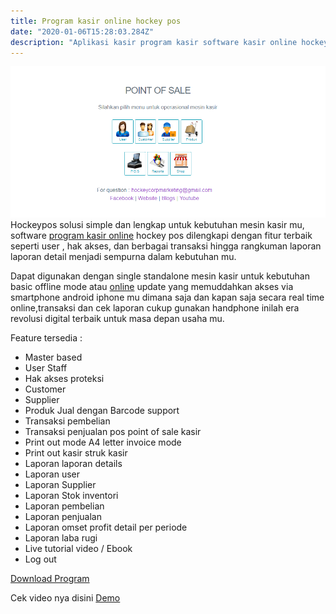 ```yaml
---
title: Program kasir online hockey pos
date: "2020-01-06T15:28:03.284Z"
description: "Aplikasi kasir program kasir software kasir online hockeypos simple mudah digunakan dan sangat lengkap bisa untuk android iphone dengan online mode"
---
```

![Program kasir mesin kasir online android iphone murah](./programkasironline.png)
Hockeypos solusi simple dan  lengkap untuk kebutuhan mesin kasir mu, software [program kasir online](https://mesinkasir.netlify.com/programkasironlinehockeypos/) hockey pos dilengkapi dengan fitur terbaik seperti user , hak akses, dan berbagai transaksi hingga rangkuman laporan laporan detail menjadi sempurna dalam kebutuhan mu.

Dapat digunakan dengan single standalone mesin kasir untuk kebutuhan basic offline mode atau [online](https://mesinkasir.netlify.com/programkasironlinehockeypos/) update yang memuddahkan akses via smartphone android iphone mu dimana saja dan kapan saja secara real time online,transaksi dan cek laporan cukup gunakan handphone inilah era revolusi digital terbaik untuk masa depan usaha mu.

Feature tersedia :
+ Master based
+ User Staff
+ Hak akses proteksi
+ Customer
+ Supplier
+ Produk Jual dengan Barcode support
+ Transaksi pembelian
+ Transaksi penjualan pos point of sale kasir
+ Print out mode A4 letter invoice mode
+ Print out kasir struk kasir
+ Laporan laporan details
+ Laporan user
+ Laporan Supplier
+ Laporan Stok inventori
+ Laporan pembelian
+ Laporan penjualan
+ Laporan omset profit detail per periode
+ Laporan laba rugi 
+ Live tutorial video / Ebook
+ Log out

[Download Program](https://mesinkasir.github.io/e-catalog/HOCKEY%20POS.pdf)

Cek video nya disini
[Demo](https://youtu.be/aDmf3EQlBVY)
